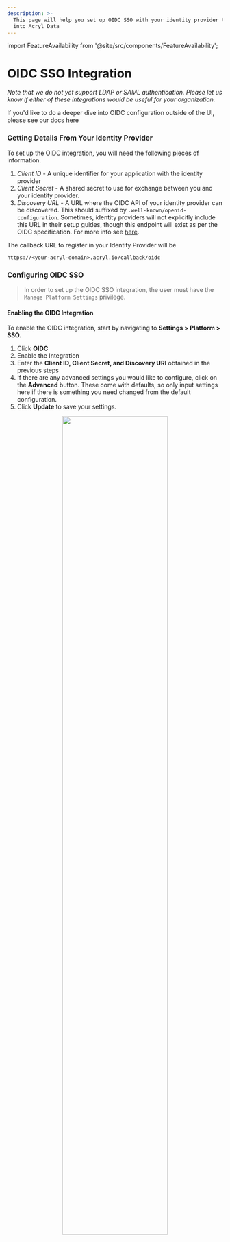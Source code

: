 ```yaml
---
description: >-
  This page will help you set up OIDC SSO with your identity provider to log
  into Acryl Data
---
```

import FeatureAvailability from '@site/src/components/FeatureAvailability';


# OIDC SSO Integration
<FeatureAvailability saasOnly />


_Note that we do not yet support LDAP or SAML authentication. Please let us know if either of these integrations would be useful for your organization._

If you'd like to do a deeper dive into OIDC configuration outside of the UI, please see our docs [here](/docs/authentication/guides/sso/configure-oidc-react.md)

### Getting Details From Your Identity Provider

To set up the OIDC integration, you will need the following pieces of information.

1. _Client ID_ - A unique identifier for your application with the identity provider
2. _Client Secret_ - A shared secret to use for exchange between you and your identity provider.
3. _Discovery URL_ - A URL where the OIDC API of your identity provider can be discovered. This should suffixed by `.well-known/openid-configuration`. Sometimes, identity providers will not explicitly include this URL in their setup guides, though this endpoint will exist as per the OIDC specification. For more info see [here](http://openid.net/specs/openid-connect-discovery-1_0.html).

The callback URL to register in your Identity Provider will be

```
https://<your-acryl-domain>.acryl.io/callback/oidc 
```

### Configuring OIDC SSO

> In order to set up the OIDC SSO integration, the user must have the `Manage Platform Settings` privilege.

#### Enabling the OIDC Integration

To enable the OIDC integration, start by navigating to **Settings > Platform > SSO.**

1. Click **OIDC**
2. Enable the Integration
3. Enter the **Client ID, Client Secret, and Discovery URI** obtained in the previous steps
4. If there are any advanced settings you would like to configure, click on the **Advanced** button. These come with defaults, so only input settings here if there is something you need changed from the default configuration.
5. Click **Update** to save your settings.


<p align="center">
  <img width="70%"  src="https://raw.githubusercontent.com/datahub-project/static-assets/main/imgs/image-(10).png"/>
</p>

